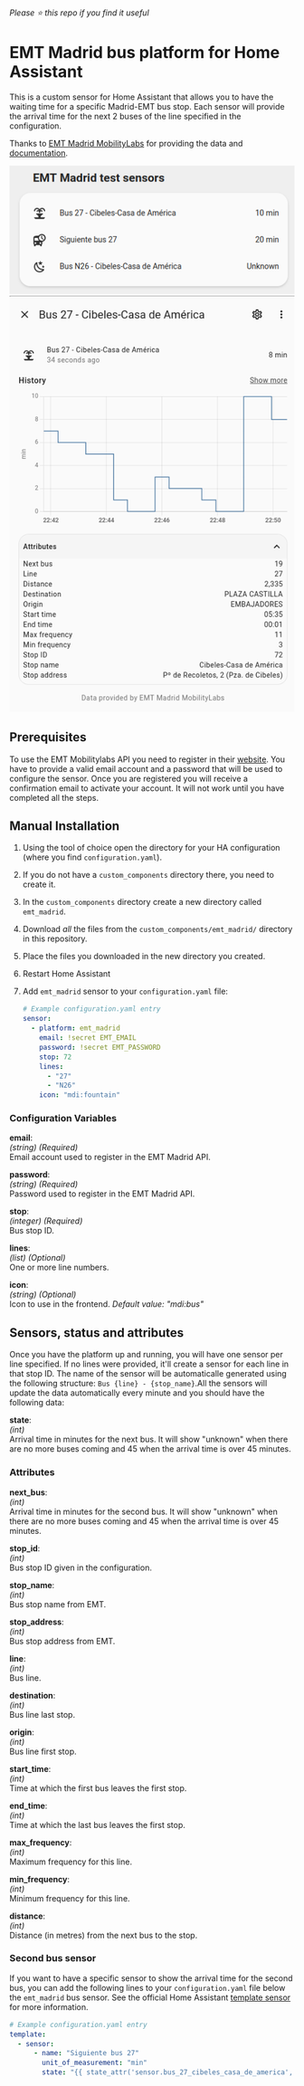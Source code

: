 _Please :star: this repo if you find it useful_

# EMT Madrid bus platform for Home Assistant

This is a custom sensor for Home Assistant that allows you to have the waiting time for a specific Madrid-EMT bus stop. Each sensor will provide the arrival time for the next 2 buses of the line specified in the configuration.

Thanks to [EMT Madrid MobilityLabs](https://mobilitylabs.emtmadrid.es/) for providing the data and [documentation](https://apidocs.emtmadrid.es/).

![Example](example.png)
![Example attributes](example_attributes.png)

## Prerequisites

To use the EMT Mobilitylabs API you need to register in their [website](https://mobilitylabs.emtmadrid.es/). You have to provide a valid email account and a password that will be used to configure the sensor. Once you are registered you will receive a confirmation email to activate your account. It will not work until you have completed all the steps.

## Manual Installation

1. Using the tool of choice open the directory for your HA configuration (where you find `configuration.yaml`).
2. If you do not have a `custom_components` directory there, you need to create it.
3. In the `custom_components` directory create a new directory called `emt_madrid`.
4. Download _all_ the files from the `custom_components/emt_madrid/` directory in this repository.
5. Place the files you downloaded in the new directory you created.
6. Restart Home Assistant
7. Add `emt_madrid` sensor to your `configuration.yaml` file:

   ```yaml
   # Example configuration.yaml entry
   sensor:
     - platform: emt_madrid
       email: !secret EMT_EMAIL
       password: !secret EMT_PASSWORD
       stop: 72
       lines: 
         - "27"
         - "N26"
       icon: "mdi:fountain"
   ```

### Configuration Variables

**email**:\
 _(string) (Required)_\
 Email account used to register in the EMT Madrid API.

**password**:\
 _(string) (Required)_\
 Password used to register in the EMT Madrid API.

**stop**:\
 _(integer) (Required)_\
 Bus stop ID.

**lines**:\
 _(list) (Optional)_\
 One or more line numbers.

**icon**:\
 _(string) (Optional)_\
 Icon to use in the frontend.
_Default value: "mdi:bus"_


## Sensors, status and attributes

Once you have the platform up and running, you will have one sensor per line specified. If no lines were provided, it'll create a sensor for each line in that stop ID. The name of the sensor will be automaticalle generated using the following structure: `Bus {line} - {stop_name}`.All the sensors will update the data automatically every minute and you should have the following data:

**state**:\
 _(int)_\
 Arrival time in minutes for the next bus. It will show "unknown" when there are no more buses coming and 45 when the arrival time is over 45 minutes.

### Attributes

**next_bus**:\
 _(int)_\
 Arrival time in minutes for the second bus. It will show "unknown" when there are no more buses coming and 45 when the arrival time is over 45 minutes.

**stop_id**:\
 _(int)_\
 Bus stop ID given in the configuration.

**stop_name**:\
 _(int)_\
 Bus stop name from EMT.

**stop_address**:\
 _(int)_\
 Bus stop address from EMT.

**line**:\
 _(int)_\
 Bus line.

**destination**:\
 _(int)_\
 Bus line last stop.

**origin**:\
 _(int)_\
 Bus line first stop.

**start_time**:\
 _(int)_\
 Time at which the first bus leaves the first stop.

**end_time**:\
 _(int)_\
 Time at which the last bus leaves the first stop.

**max_frequency**:\
 _(int)_\
 Maximum frequency for this line.

**min_frequency**:\
 _(int)_\
 Minimum frequency for this line.

**distance**:\
 _(int)_\
 Distance (in metres) from the next bus to the stop.


### Second bus sensor

If you want to have a specific sensor to show the arrival time for the second bus, you can add the following lines to your `configuration.yaml` file below the `emt_madrid` bus sensor. See the official Home Assistant [template sensor](https://www.home-assistant.io/integrations/template/) for more information.

```yaml
# Example configuration.yaml entry
template:
  - sensor:
      - name: "Siguiente bus 27"
        unit_of_measurement: "min"
        state: "{{ state_attr('sensor.bus_27_cibeles_casa_de_america', 'next_bus') }}"
```
